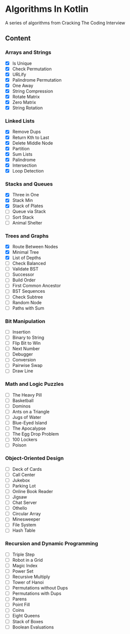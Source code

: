 # Algorithms In Kotlin
A series of algorithms from Cracking The Coding Interview

## Content
### Arrays and Strings
- [X] Is Unique
- [X] Check Permutation
- [X] URLify
- [X] Palindrome Permutation
- [X] One Away
- [X] String Compression
- [X] Rotate Matrix
- [X] Zero Matrix
- [X] String Rotation

### Linked Lists
- [X] Remove Dups
- [X] Return Kth to Last
- [X] Delete Middle Node
- [X] Partition
- [X] Sum Lists
- [X] Palindrome
- [X] Intersection
- [X] Loop Detection

### Stacks and Queues
- [X] Three in One
- [X] Stack Min
- [X] Stack of Plates
- [ ] Queue via Stack
- [ ] Sort Stack
- [ ] Animal Shelter

### Trees and Graphs
- [X] Route Between Nodes
- [X] Minimal Tree
- [X] List of Depths
- [ ] Check Balanced
- [ ] Validate BST
- [ ] Successor
- [ ] Build Order
- [ ] First Common Ancestor
- [ ] BST Sequences
- [ ] Check Subtree
- [ ] Random Node
- [ ] Paths with Sum

### Bit Manipulation
- [ ] Insertion
- [ ] Binary to String
- [ ] Flip Bit to Win
- [ ] Next Number
- [ ] Debugger
- [ ] Conversion
- [ ] Pairwise Swap
- [ ] Draw Line

### Math and Logic Puzzles
- [ ] The Heavy Pill
- [ ] Basketball
- [ ] Dominos
- [ ] Ants on a Triangle
- [ ] Jugs of Water
- [ ] Blue-Eyed Island
- [ ] The Apocalypse
- [ ] The Egg Drop Problem
- [ ] 100 Lockers
- [ ] Poison

### Object-Oriented Design
- [ ] Deck of Cards
- [ ] Call Center
- [ ] Jukebox
- [ ] Parking Lot
- [ ] Online Book Reader
- [ ] Jigsaw 
- [ ] Chat Server
- [ ] Othello
- [ ] Circular Array
- [ ] Minesweeper
- [ ] File System
- [ ] Hash Table

### Recursion and Dynamic Programming
- [ ] Triple Step
- [ ] Robot in a Grid
- [ ] Magic Index
- [ ] Power Set
- [ ] Recursive Multiply
- [ ] Tower of Hanoi
- [ ] Permutations without Dups
- [ ] Permutations with Dups
- [ ] Parens
- [ ] Point Fill
- [ ] Coins
- [ ] Eight Queens
- [ ] Stack of Boxes
- [ ] Boolean Evaluations
